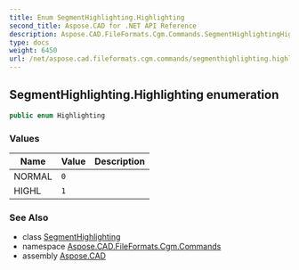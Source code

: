 ```yaml
---
title: Enum SegmentHighlighting.Highlighting
second_title: Aspose.CAD for .NET API Reference
description: Aspose.CAD.FileFormats.Cgm.Commands.SegmentHighlightingHighlighting enum. 
type: docs
weight: 6450
url: /net/aspose.cad.fileformats.cgm.commands/segmenthighlighting.highlighting/
---
```

## SegmentHighlighting.Highlighting enumeration

```csharp
public enum Highlighting
```

### Values

| Name | Value | Description |
| --- | --- | --- |
| NORMAL | `0` |  |
| HIGHL | `1` |  |

### See Also

* class [SegmentHighlighting](../segmenthighlighting/)
* namespace [Aspose.CAD.FileFormats.Cgm.Commands](../../aspose.cad.fileformats.cgm.commands/)
* assembly [Aspose.CAD](../../)


